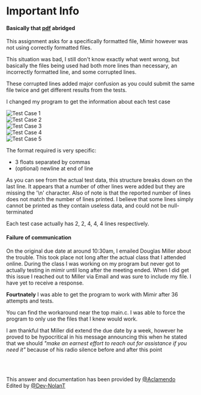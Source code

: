 # Important Info
#### Basically that [pdf](https://github.com/New-UCCS/Mimir-Help-1120/blob/main/I%2C%20Robot/Programming%20Assignment%205%20problem%20and%20solution.pdf) abridged

This assignment asks for a specifically formatted file, Mimir however was not using correctly formatted files.

This situation was bad, I still don't know exactly what went wrong, but basically the files being used had both more lines than necessary, an incorrectly formatted line, and some corrupted lines.

These corrupted lines added major confusion as you could submit the same file twice and get different results from the tests.

I changed my program to get the information about each test case

![Test Case 1](https://github.com/New-UCCS/Mimir-Help-1120/tree/main/PA-5%20(I%2C%20Robot)/assets/Case-1.png) <br>
![Test Case 2](https://github.com/New-UCCS/Mimir-Help-1120/tree/main/PA-5%20(I%2C%20Robot)/assets/Case-2.png) <br>
![Test Case 3](https://github.com/New-UCCS/Mimir-Help-1120/tree/main/PA-5%20(I%2C%20Robot)/assets/Case-3.png) <br>
![Test Case 4](https://github.com/New-UCCS/Mimir-Help-1120/tree/main/PA-5%20(I%2C%20Robot)/assets/Case-4.png) <br>
![Test Case 5](https://github.com/New-UCCS/Mimir-Help-1120/tree/main/PA-5%20(I%2C%20Robot)/assets/Case-5.png) <br>

The format required is very specific:
- 3 floats separated by commas
- (optional) newline at end of line

As you can see from the actual test data, this structure breaks down on the last line. It appears that a number of other lines were added but they are missing the '\n' character.
Also of note is that the reported number of lines does not match the number of lines printed.
I believe that some lines simply cannot be printed as they contain useless data, and could not be null-terminated

Each test case actually has 2, 2, 4, 4, 4 lines respectively.

#### Failure of communication
On the original due date at around 10:30am, I emailed Douglas Miller about the trouble. 
This took place not long after the actual class that I attended online. 
During the class I was working on my program but never got to actually testing in mimir until long after the meeting ended. When I did get this issue I reached out to Miller via Email and was sure to include my file. I have yet to receive a response.

**Fourtnately** I was able to get the program to work with Mimir after 36 attempts and tests.

You can find the workaround near the top main.c. I was able to force the program to only use the files that I knew would work.

I am thankful that Miller did extend the due date by a week, however he proved to be hypocritical in his message announcing this when he stated that we should *"make an earnest effort to reach out for assistance if you 
need it"* because of his radio silence before and after this point 

<br>
<br>

This answer and documentation has been provided by [@Aclamendo](https://github.com/Aclamendo) </br>
Edited by [@Dev-NolanT](https://github.com/dev-nolant)
